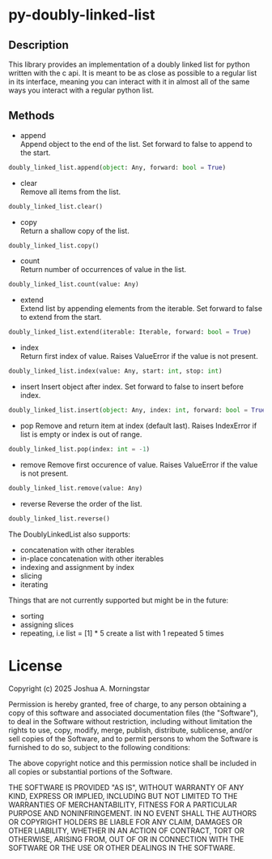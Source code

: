 # py-doubly-linked-list
## Description
This library provides an implementation of a doubly linked list for python written with the c api. It is meant to be as close as possible to a regular list in its interface, meaning you can interact with it in almost all of the same ways you interact with a regular python list.
## Methods
- append  
Append object to the end of the list. Set forward to false to append to the start.  
```Python
doubly_linked_list.append(object: Any, forward: bool = True)
```
- clear  
Remove all items from the list.  
```Python
doubly_linked_list.clear()
```
- copy  
Return a shallow copy of the list.  
```Python
doubly_linked_list.copy()
```
- count  
Return number of occurrences of value in the list.  
```Python
doubly_linked_list.count(value: Any)
```
- extend  
Extend list by appending elements from the iterable. Set forward to false to extend from the start.  
```Python
doubly_linked_list.extend(iterable: Iterable, forward: bool = True)
```
- index  
Return first index of value. Raises ValueError if the value is not present.  
```Python
doubly_linked_list.index(value: Any, start: int, stop: int)
```
- insert
Insert object after index. Set forward to false to insert before index.  
```Python
doubly_linked_list.insert(object: Any, index: int, forward: bool = True)
```
- pop
Remove and return item at index (default last). Raises IndexError if list is empty or index is out of range.  
```Python
doubly_linked_list.pop(index: int = -1)
```
- remove
Remove first occurence of value. Raises ValueError if the value is not present.  
```Python
doubly_linked_list.remove(value: Any)
```
- reverse
Reverse the order of the list.  
```Python
doubly_linked_list.reverse()
```
The DoublyLinkedList also supports:
- concatenation with other iterables
- in-place concatenation with other iterables
- indexing and assignment by index
- slicing
- iterating  

Things that are not currently supported but might be in the future:
- sorting
- assigning slices
- repeating, i.e list = [1] * 5 create a list with 1 repeated 5 times

# License
Copyright (c) 2025 Joshua A. Morningstar

Permission is hereby granted, free of charge, to any person obtaining a copy of this software and associated documentation files (the "Software"), to deal in the Software without restriction, including without limitation the rights to use, copy, modify, merge, publish, distribute, sublicense, and/or sell copies of the Software, and to permit persons to whom the Software is furnished to do so, subject to the following conditions:

The above copyright notice and this permission notice shall be included in all copies or substantial portions of the Software.

THE SOFTWARE IS PROVIDED "AS IS", WITHOUT WARRANTY OF ANY KIND, EXPRESS OR IMPLIED, INCLUDING BUT NOT LIMITED TO THE WARRANTIES OF MERCHANTABILITY, FITNESS FOR A PARTICULAR PURPOSE AND NONINFRINGEMENT. IN NO EVENT SHALL THE AUTHORS OR COPYRIGHT HOLDERS BE LIABLE FOR ANY CLAIM, DAMAGES OR OTHER LIABILITY, WHETHER IN AN ACTION OF CONTRACT, TORT OR OTHERWISE, ARISING FROM, OUT OF OR IN CONNECTION WITH THE SOFTWARE OR THE USE OR OTHER DEALINGS IN THE SOFTWARE.